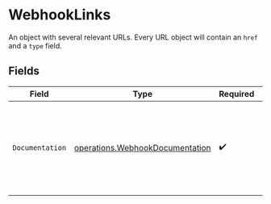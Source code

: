 # WebhookLinks

An object with several relevant URLs. Every URL object will contain an `href` and a `type` field.


## Fields

| Field                                                                                      | Type                                                                                       | Required                                                                                   | Description                                                                                |
| ------------------------------------------------------------------------------------------ | ------------------------------------------------------------------------------------------ | ------------------------------------------------------------------------------------------ | ------------------------------------------------------------------------------------------ |
| `Documentation`                                                                            | [operations.WebhookDocumentation](../../models/operations/webhookdocumentation.md)         | :heavy_check_mark:                                                                         | In v2 endpoints, URLs are commonly represented as objects with an `href` and `type` field. |